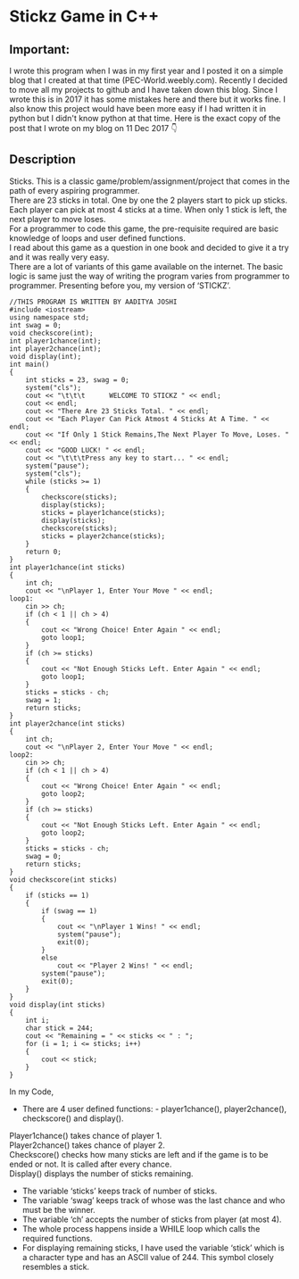 # Stickz Game in C++
## Important:
I wrote this program when I was in my first year and I posted it on a simple blog that I created at that time (PEC-World.weebly.com). Recently I decided to move all my projects to github and I have taken down this blog. Since I wrote this is in 2017 it has some mistakes here and there but it works fine. I also know this project would have been more easy if I had written it in python but I didn't know python at that time. Here is the exact copy of the post that I wrote on my blog on 11 Dec 2017 👇

## Description
Sticks. This is a classic game/problem/assignment/project that comes in the path of every aspiring programmer.  
There are 23 sticks in total. One by one the 2 players start to pick up sticks. Each player can pick at most 4 sticks at a time. When only 1 stick is left, the next player to move loses.  
For a programmer to code this game, the pre-requisite required are basic knowledge of loops and user defined functions.  
I read about this game as a question in one book and decided to give it a try and it was really very easy.  
There are a lot of variants of this game available on the internet. The basic logic is same just the way of writing the program varies from programmer to programmer. Presenting before you, my version of ‘STICKZ’.

    
   
    //THIS PROGRAM IS WRITTEN BY AADITYA JOSHI
	#include <iostream>
	using namespace std;
	int swag = 0;
	void checkscore(int);
	int player1chance(int);
	int player2chance(int);
	void display(int);
	int main()
	{
	    int sticks = 23, swag = 0;
	    system("cls");
	    cout << "\t\t\t      WELCOME TO STICKZ " << endl;
	    cout << endl;
	    cout << "There Are 23 Sticks Total. " << endl;
	    cout << "Each Player Can Pick Atmost 4 Sticks At A Time. " << endl;
	    cout << "If Only 1 Stick Remains,The Next Player To Move, Loses. " << endl;
	    cout << "GOOD LUCK! " << endl;
	    cout << "\t\t\tPress any key to start... " << endl;
	    system("pause");
	    system("cls");
	    while (sticks >= 1)
	    {
	        checkscore(sticks);
	        display(sticks);
	        sticks = player1chance(sticks);
	        display(sticks);
	        checkscore(sticks);
	        sticks = player2chance(sticks);
	    }
	    return 0;
	}
	int player1chance(int sticks)
	{
	    int ch;
	    cout << "\nPlayer 1, Enter Your Move " << endl;
	loop1:
	    cin >> ch;
	    if (ch < 1 || ch > 4)
	    {
	        cout << "Wrong Choice! Enter Again " << endl;
	        goto loop1;
	    }
	    if (ch >= sticks)
	    {
	        cout << "Not Enough Sticks Left. Enter Again " << endl;
	        goto loop1;
	    }
	    sticks = sticks - ch;
	    swag = 1;
	    return sticks;
	}
	int player2chance(int sticks)
	{
	    int ch;
	    cout << "\nPlayer 2, Enter Your Move " << endl;
	loop2:
	    cin >> ch;
	    if (ch < 1 || ch > 4)
	    {
	        cout << "Wrong Choice! Enter Again " << endl;
	        goto loop2;
	    }
	    if (ch >= sticks)
	    {
	        cout << "Not Enough Sticks Left. Enter Again " << endl;
	        goto loop2;
	    }
	    sticks = sticks - ch;
	    swag = 0;
	    return sticks;
	}
	void checkscore(int sticks)
	{
	    if (sticks == 1)
	    {
	        if (swag == 1)
	        {
	            cout << "\nPlayer 1 Wins! " << endl;
	            system("pause");
	            exit(0);
	        }
	        else
	            cout << "Player 2 Wins! " << endl;
	        system("pause");
	        exit(0);
	    }
	}
	void display(int sticks)
	{
	    int i;
	    char stick = 244;
	    cout << "Remaining = " << sticks << " : ";
	    for (i = 1; i <= sticks; i++)
	    {
	        cout << stick;
	    }
	}
In my Code,  

-   There are 4 user defined functions: - player1chance(), player2chance(), checkscore() and display().

Player1chance() takes chance of player 1.  
Player2chance() takes chance of player 2.  
Checkscore() checks how many sticks are left and if the game is to be ended or not. It is called after every chance.  
Display() displays the number of sticks remaining.  

-   The variable ‘sticks’ keeps track of number of sticks.
-   The variable ‘swag’ keeps track of whose was the last chance and who must be the winner.
-   The variable ‘ch’ accepts the number of sticks from player (at most 4).
-   The whole process happens inside a WHILE loop which calls the required functions.
-   For displaying remaining sticks, I have used the variable ‘stick’ which is a character type and has an ASCII value of 244. This symbol closely resembles a stick.
